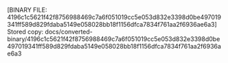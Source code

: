 [BINARY FILE: 4196c1c5621f42f8756988469c7a6f051019cc5e053d832e3398d0be497019341ff589d829fdaba5149e058028bb18f1156dfca7834f761aa2f6936ae6a3]
Stored copy: docs/converted-binary/4196c1c5621f42f8756988469c7a6f051019cc5e053d832e3398d0be497019341ff589d829fdaba5149e058028bb18f1156dfca7834f761aa2f6936ae6a3
